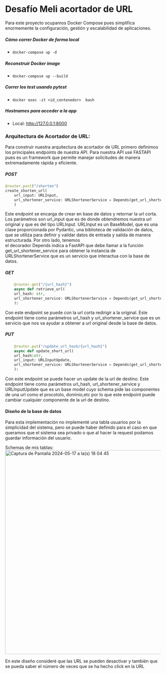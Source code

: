 # Desafío Meli acortador de URL
Para este proyecto ocupamos Docker Compose pues simplifica enormemente la configuración, gestión y escalabilidad de aplicaciones.

##### Cómo correr Docker de forma local

* `docker-compose up -d`

##### Reconstruir Docker image

* `docker-compose up --build `

##### Correr los test usando pytest

* `docker exec -it <id_contenedor>  bash`

##### Hostnames para acceder a la app
* Local: http://127.0.0.1:8000

### Arquitectura de Acortador de URL:
Para construir nuestra arquitectura de acortador de URL primero definimos los  principales endpoints de nuestra API. Para nuestra API usé FASTAPI pues es un framework que permite manejar solicitudes de manera extremadamente rápida y eficiente.

##### POST
```python
@router.post("/shorten")
create_shorten_url(
    url_input: URLInput,
    url_shortener_service: URLShortenerService = Depends(get_url_shortener_service)
    ) 
```
Este endpoint se encarga de crear en base de datos y retornar la url corta.
Los parámetros son url_input que es de donde obtendremos nuestra url original y que es del tipo URLInput. URLInput es un BaseModel, que es una clase proporcionada por Pydantic, una biblioteca de validación de datos, que se utiliza para definir y validar datos de entrada y salida de manera estructurada. Por otro lado, tenemos  
el decorador Depends indica a FastAPI que debe llamar a la función get_url_shortener_service para obtener la instancia de URLShortenerService que es un servicio que interactua con la base de datos.


##### GET
```python
    @router.get("/{url_hash}")
    async def retrieve_url(
    url_hash: str,
    url_shortener_service: URLShortenerService = Depends(get_url_shortener_service)
    ):
```
Con este endpoint se puede con la url corta redirigir a la original. Este endpoint tiene como parámetros url_hash y url_shortener_service que es un servicio que nos va ayudar a obtener a url original desde la base de datos.

##### PUT
```python
    @router.put("/update_url_hash/{url_hash}")
    async def update_short_url(
    url_hash:str,
    url_input: URLInputUpdate,
    url_shortener_service: URLShortenerService = Depends(get_url_shortener_service)
    ):
```

Con este endpoint se puede hacer un update de la url de destino. Este endpoint tiene como parámetros url_hash, url_shortener_service y URLInputUpdate que es un base model cuyo schema pide las componentes de una url como el procotolo, dominio,etc por lo que este endpoint puede cambiar cualquier componente de la url de destino.
#### Diseño de la base de datos
Para esta implementación no implementé una tabla usuarios por la simplicidad del sistema, pero se puede haber definido para el caso en que queramos que el sistema sea privado o que al hacer la request podamos guardar información del usuario.

Schemas de mis tablas:
   <img width="659" alt="Captura de Pantalla 2024-05-17 a la(s) 18 04 45" src="https://github.com/ValeDondoP/meli-url-shortener/assets/80803286/d2cc6037-238b-4aab-8c88-244f472c2a52">


En este diseño consideré que las URL se pueden desactivar y también que se pueda saber el número de veces que se ha hecho click en la URL


